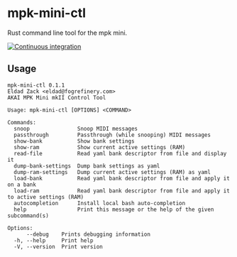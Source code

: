 # mpk-mini-ctl

Rust command line tool for the mpk mini.

[![Continuous integration](https://github.com/eldad/mpk-mini-ctl/actions/workflows/rust.yml/badge.svg)](https://github.com/eldad/mpk-mini-ctl/actions/workflows/rust.yml)

## Usage

```
mpk-mini-ctl 0.1.1
Eldad Zack <eldad@fogrefinery.com>
AKAI MPK Mini mkII Control Tool

Usage: mpk-mini-ctl [OPTIONS] <COMMAND>

Commands:
  snoop               Snoop MIDI messages
  passthrough         Passthrough (while snooping) MIDI messages
  show-bank           Show bank settings
  show-ram            Show current active settings (RAM)
  read-file           Read yaml bank descriptor from file and display it
  dump-bank-settings  Dump bank settings as yaml
  dump-ram-settings   Dump current active settings (RAM) as yaml
  load-bank           Read yaml bank descriptor from file and apply it on a bank
  load-ram            Read yaml bank descriptor from file and apply it to active settings (RAM)
  autocompletion      Install local bash auto-completion
  help                Print this message or the help of the given subcommand(s)

Options:
      --debug    Prints debugging information
  -h, --help     Print help
  -V, --version  Print version
```
